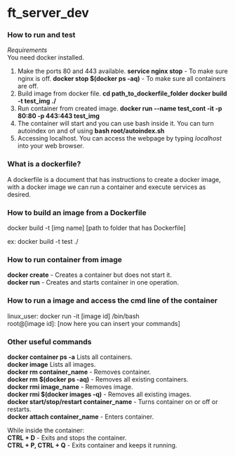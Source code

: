 # ft_server_dev

### How to run and test

*Requirements*  
  You need docker installed.

1. Make the ports 80 and 443 available.
  **service nginx stop** - To make sure nginx is off.
  **docker stop $(docker ps -aq)** - To make sure all containers are off.
2. Build image from docker file.
  **cd path_to_dockerfile_folder**
  **docker build -t test_img ./**
3. Run container from created image.
  **docker run --name test_cont -it -p 80:80 -p 443:443 test_img**
4. The container will start and you can use bash inside it.
  You can turn autoindex on and of using **bash root/autoindex.sh**
5. Accessing localhost.
  You can access the webpage by typing *localhost* into your web browser.

### What is a dockerfile?

A dockerfile is a document that has instructions to create a docker image, with a docker image we can run a container and execute services as desired. 

### How to build an image from a Dockerfile
docker build -t [img name] [path to folder that has Dockerfile]  

ex: docker build -t test ./  

### How to run container from image
**docker create** - Creates a container but does not start it.  
**docker run** - Creates and starts container in one operation.  

### How to run a image and access the cmd line of the container
linux_user: docker run -it [image id] /bin/bash  
root@[image id]: [now here you can insert your commands]  

### Other useful commands
**docker container ps -a** Lists all containers.  
**docker image** Lists all images.  
**docker rm container_name** - Removes container.  
**docker rm $(docker ps -aq)** - Removes all existing containers.  
**docker rmi image_name** - Removes image.  
**docker rmi $(docker images -q)** - Removes all existing images.  
**docker start/stop/restart container_name** - Turns container on or off or restarts.  
**docker attach container_name** - Enters container.  
  
While inside the container:  
**CTRL + D** - Exits and stops the container.  
**CTRL + P, CTRL + Q** - Exits container and keeps it running.  

